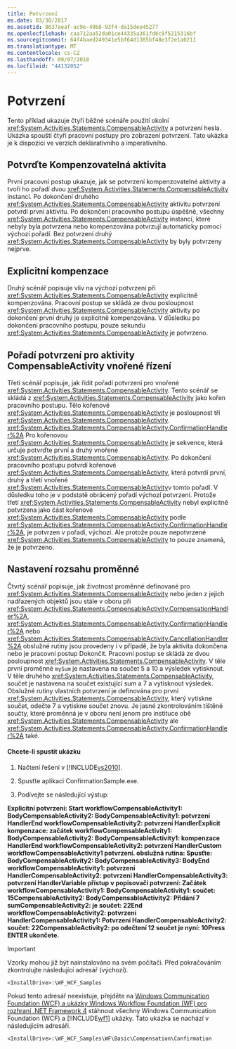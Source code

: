 ```yaml
---
title: Potvrzení
ms.date: 03/30/2017
ms.assetid: 8637aeaf-ac9e-49b8-93f4-da15dee45277
ms.openlocfilehash: caa712aa52da01ce44335a361fd6c9f5215316bf
ms.sourcegitcommit: 64f4baed249341e5bf64d1385bf48e3f2e1a0211
ms.translationtype: MT
ms.contentlocale: cs-CZ
ms.lasthandoff: 09/07/2018
ms.locfileid: "44132052"
---
```

# <a name="confirmation"></a>Potvrzení
Tento příklad ukazuje čtyři běžné scénáře použití okolní <xref:System.Activities.Statements.CompensableActivity> a potvrzení hesla. Ukázka spouští čtyři pracovní postupy pro zobrazení potvrzení. Tato ukázka je k dispozici ve verzích deklarativního a imperativního.  
  
## <a name="confirm-a-compensable-activity"></a>Potvrďte Kompenzovatelná aktivita  
 První pracovní postup ukazuje, jak se potvrzení kompenzovatelné aktivity a tvoří ho pořadí dvou <xref:System.Activities.Statements.CompensableActivity> instancí. Po dokončení druhého <xref:System.Activities.Statements.CompensableActivity> aktivitu potvrzení potvrdí první aktivitu. Po dokončení pracovního postupu úspěšně, všechny <xref:System.Activities.Statements.CompensableActivity> instancí, které nebyly byla potvrzena nebo kompenzována potvrzují automaticky pomocí výchozí pořadí. Bez potvrzení druhý <xref:System.Activities.Statements.CompensableActivity> by byly potvrzeny nejprve.  
  
## <a name="explicit-compensation"></a>Explicitní kompenzace  
 Druhý scénář popisuje vliv na výchozí potvrzení při <xref:System.Activities.Statements.CompensableActivity> explicitně kompenzována. Pracovní postup se skládá ze dvou posloupnost <xref:System.Activities.Statements.CompensableActivity> aktivity po dokončení první druhý je explicitně kompenzována. V důsledku po dokončení pracovního postupu, pouze sekundu <xref:System.Activities.Statements.CompensableActivity> je potvrzeno.  
  
## <a name="controlling-the-order-of-confirmation-for-nested-compensableactivity-activities"></a>Pořadí potvrzení pro aktivity CompensableActivity vnořené řízení  
 Třetí scénář popisuje, jak řídit pořadí potvrzení pro vnořené <xref:System.Activities.Statements.CompensableActivity>. Tento scénář se skládá z <xref:System.Activities.Statements.CompensableActivity> jako kořen pracovního postupu. Tělo kořenové <xref:System.Activities.Statements.CompensableActivity> je posloupnost tří <xref:System.Activities.Statements.CompensableActivity>. <xref:System.Activities.Statements.CompensableActivity.ConfirmationHandler%2A> Pro kořenovou <xref:System.Activities.Statements.CompensableActivity> je sekvence, která určuje potvrďte první a druhý vnořené <xref:System.Activities.Statements.CompensableActivity>. Po dokončení pracovního postupu potvrdí kořenové <xref:System.Activities.Statements.CompensableActivity>, která potvrdí první, druhý a třetí vnořené <xref:System.Activities.Statements.CompensableActivity>v tomto pořadí. V důsledku toho je v podstatě obrácený pořadí výchozí potvrzení. Protože třetí <xref:System.Activities.Statements.CompensableActivity> nebyl explicitně potvrzena jako část kořenové <xref:System.Activities.Statements.CompensableActivity> podle <xref:System.Activities.Statements.CompensableActivity.ConfirmationHandler%2A>, je potvrzen v pořadí, výchozí. Ale protože pouze nepotvrzené <xref:System.Activities.Statements.CompensableActivity> to pouze znamená, že je potvrzeno.  
  
## <a name="scoping-of-variables"></a>Nastavení rozsahu proměnné  
 Čtvrtý scénář popisuje, jak životnost proměnné definované pro <xref:System.Activities.Statements.CompensableActivity> nebo jeden z jejich nadřazených objektů jsou stále v oboru při <xref:System.Activities.Statements.CompensableActivity.CompensationHandler%2A>, <xref:System.Activities.Statements.CompensableActivity.ConfirmationHandler%2A> nebo <xref:System.Activities.Statements.CompensableActivity.CancellationHandler%2A> obslužné rutiny jsou provedeny i v případě, že byla aktivita dokončena nebo je pracovní postup Dokončit. Pracovní postup se skládá ze dvou posloupnost <xref:System.Activities.Statements.CompensableActivity>. V těle první proměnné `mySum` je nastavena na součet 5 a 10 a výsledek vytisknout. V těle druhého <xref:System.Activities.Statements.CompensableActivity>, součet je nastavena na součet existující sum a 7 a vytisknout výsledek. Obslužné rutiny vlastních potvrzení je definována pro první <xref:System.Activities.Statements.CompensableActivity>, který vytiskne součet, odečte 7 a vytiskne součet znovu. Je jasné zkontrolováním tištěné součty, které proměnná je v oboru není jenom pro instituce obě <xref:System.Activities.Statements.CompensableActivity> ale <xref:System.Activities.Statements.CompensableActivity.ConfirmationHandler%2A> také.  
  
#### <a name="to-run-the-sample"></a>Chcete-li spustit ukázku  
  
1.  Načtení řešení v [!INCLUDE[vs2010](../../../../includes/vs2010-md.md)].  
  
2.  Spusťte aplikaci ConfirmationSample.exe.  
  
3.  Podívejte se následující výstup:  
  
 **Explicitní potvrzení: Start workflowCompensableActivity1: BodyCompensableActivity2: BodyCompensableActivity1: potvrzení HandlerEnd workflowCompensableActivity2: potvrzení HandlerExplicit kompenzace: začátek workflowCompensableActivity1: BodyCompensableActivity2: BodyCompensableActivity1: kompenzace HandlerEnd workflowCompensableActivity2: potvrzení HandlerCustom workflowCompensableActivity1 potvrzení. obslužná rutina: Spusťte: BodyCompensableActivity2: BodyCompensableActivity3: BodyEnd workflowCompensableActivity1: potvrzení HandlerCompensableActivity2: potvrzení HandlerCompensableActivity3: potvrzení HandlerVariable přístup v popisovači potvrzení: Začátek workflowCompensableActivity1: BodyCompensableActivity1: součet: 15CompensableActivity2: BodyCompensableActivity2: Přidání 7 sumCompensableActivity2: je součet: 22End workflowCompensableActivity2: potvrzení HandlerCompensableActivity1: Potvrzení HandlerCompensableActivity2: součet: 22CompensableActivity2: po odečtení 12 součet je nyní: 10Press ENTER ukončete.**  
  
> [!IMPORTANT]
>  Vzorky mohou již být nainstalováno na svém počítači. Před pokračováním zkontrolujte následující adresář (výchozí).  
>   
>  `<InstallDrive>:\WF_WCF_Samples`  
>   
>  Pokud tento adresář neexistuje, přejděte na [Windows Communication Foundation (WCF) a ukázky Windows Workflow Foundation (WF) pro rozhraní .NET Framework 4](https://go.microsoft.com/fwlink/?LinkId=150780) stáhnout všechny Windows Communication Foundation (WCF) a [!INCLUDE[wf1](../../../../includes/wf1-md.md)] ukázky. Tato ukázka se nachází v následujícím adresáři.  
>   
>  `<InstallDrive>:\WF_WCF_Samples\WF\Basic\Compensation\Confirmation`